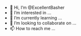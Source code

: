 - 👋 Hi, I’m @ExcellentBasher
- 👀 I’m interested in ...
- 🌱 I’m currently learning ...
- 💞️ I’m looking to collaborate on ...
- 📫 How to reach me ...

<!---
ExcellentBasher/ExcellentBasher is a ✨ special ✨ repository because its `README.md` (this file) appears on your GitHub profile.
You can click the Preview link to take a look at your changes.
--->
